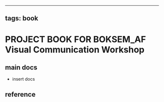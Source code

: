 
---
tags: book
---

PROJECT BOOK FOR BOKSEM_AF Visual Communication Workshop
===

main docs
---

- insert docs

reference
---


